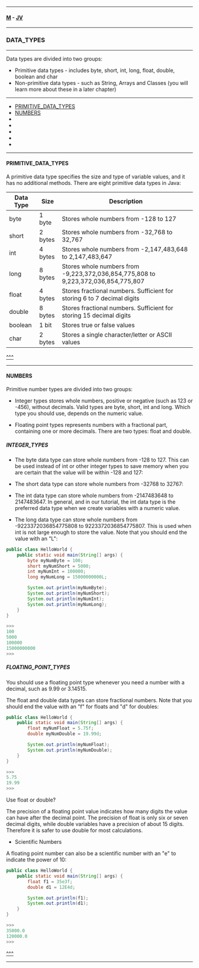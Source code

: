 
---

#### [M](https://github.com/ttltrk/TTT/blob/master/menu.md) - [JV](https://github.com/ttltrk/TTT/tree/master/JV/JV.md)

---

### DATA_TYPES

---

Data types are divided into two groups:

- Primitive data types - includes byte, short, int, long, float, double, boolean and char
- Non-primitive data types - such as String, Arrays and Classes (you will learn more about these in a later chapter)

---

* [PRIMITIVE_DATA_TYPES](#PRIMITIVE_DATA_TYPES)
* [NUMBERS](#NUMBERS)
* [](#)
* [](#)
* [](#)
* [](#)
* [](#)

---

#### PRIMITIVE_DATA_TYPES

A primitive data type specifies the size and type of variable values, and it has no additional methods.
There are eight primitive data types in Java:

Data Type	| Size | Description
----------|------|-------------
byte	    | 1 byte |	Stores whole numbers from -128 to 127
short	    | 2 bytes | Stores whole numbers from -32,768 to 32,767
int	      | 4 bytes	| Stores whole numbers from -2,147,483,648 to 2,147,483,647
long	    | 8 bytes	| Stores whole numbers from -9,223,372,036,854,775,808 to 9,223,372,036,854,775,807
float	    | 4 bytes	| Stores fractional numbers. Sufficient for storing 6 to 7 decimal digits
double	  | 8 bytes	| Stores fractional numbers. Sufficient for storing 15 decimal digits
boolean	  | 1 bit	  | Stores true or false values
char	    | 2 bytes	| Stores a single character/letter or ASCII values

[^^^](#DATA_TYPES)

---

#### NUMBERS

Primitive number types are divided into two groups:

- Integer types stores whole numbers, positive or negative (such as 123 or -456), without decimals. Valid types are byte, short, int and long. Which type you should use, depends on the numeric value.

- Floating point types represents numbers with a fractional part, containing one or more decimals. There are two types: float and double.

##### INTEGER_TYPES

- The byte data type can store whole numbers from -128 to 127. This can be used instead of int or other integer types to save memory when you are certain that the value will be within -128 and 127:

- The short data type can store whole numbers from -32768 to 32767:

- The int data type can store whole numbers from -2147483648 to 2147483647. In general, and in our tutorial, the int data type is the preferred data type when we create variables with a numeric value.

- The long data type can store whole numbers from -9223372036854775808 to 9223372036854775807. This is used when int is not large enough to store the value. Note that you should end the value with an "L":

```java
public class HelloWorld {
    public static void main(String[] args) {
        byte myNumByte = 100;
        short myNumShort = 5000;
        int myNumInt = 100000;
        long myNumLong = 15000000000L;

        System.out.println(myNumByte);
        System.out.println(myNumShort);
        System.out.println(myNumInt);
        System.out.println(myNumLong);
    }
}

>>>
100
5000
100000
15000000000
>>>
```

##### FLOATING_POINT_TYPES

You should use a floating point type whenever you need a number with a decimal, such as 9.99 or 3.14515.

The float and double data types can store fractional numbers. Note that you should end the value with an "f" for floats and "d" for doubles:

```java
public class HelloWorld {
    public static void main(String[] args) {
        float myNumFloat = 5.75f;
        double myNumDouble = 19.99d;

        System.out.println(myNumFloat);
        System.out.println(myNumDouble);
    }
}

>>>
5.75
19.99
>>>
```

Use float or double?

The precision of a floating point value indicates how many digits the value can have after the decimal point. The precision of float is only six or seven decimal digits, while double variables have a precision of about 15 digits. Therefore it is safer to use double for most calculations.

- Scientific Numbers

A floating point number can also be a scientific number with an "e" to indicate the power of 10:

```java
public class HelloWorld {
    public static void main(String[] args) {
        float f1 = 35e3f;
        double d1 = 12E4d;

        System.out.println(f1);
        System.out.println(d1);
    }
}

>>>
35000.0
120000.0
>>>
```

[^^^](#DATA_TYPES)

---
